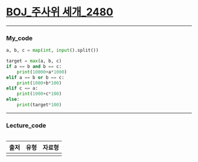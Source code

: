 # [BOJ_주사위 세개_2480](https://www.acmicpc.net/problem/2480)
***
### My_code
```python
a, b, c = map(int, input().split())

target = max(a, b, c)
if a == b and b == c:
    print(10000+a*1000)
elif a == b or b == c:
    print(1000+b*100)
elif c == a:
    print(1000+c*100)
else:
    print(target*100)
```

***
### Lecture_code
```python

```
|출저|유형|자료형|
|:---:|:---:|:---:|
||||

